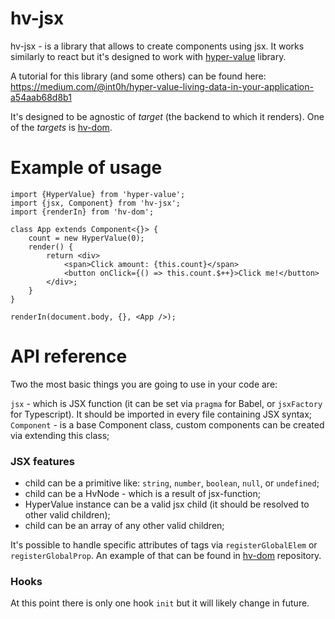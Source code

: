 # hv-jsx

hv-jsx - is a library that allows to create components using jsx. It works similarly to react but it's designed to work with [hyper-value](https://github.com/int0h/hyper-value) library.

A tutorial for this library (and some others) can be found here: https://medium.com/@int0h/hyper-value-living-data-in-your-application-a54aab68d8b1

It's designed to be agnostic of *target* (the backend to which it renders). One of the *targets* is [hv-dom](https://github.com/int0h/hv-dom).

# Example of usage

```tsx
import {HyperValue} from 'hyper-value';
import {jsx, Component} from 'hv-jsx';
import {renderIn} from 'hv-dom';

class App extends Component<{}> {
    count = new HyperValue(0);
    render() {
        return <div>
            <span>Click amount: {this.count}</span>
            <button onClick={() => this.count.$++}>Click me!</button>
        </div>;
    }
}

renderIn(document.body, {}, <App />);
```

# API reference

Two the most basic things you are going to use in your code are:

`jsx` - which is JSX function (it can be set via `pragma` for Babel, or `jsxFactory` for Typescript). It should be imported in every file containing JSX syntax;
`Component` - is a base Component class, custom components can be created via extending this class;

### JSX features

- child can be a primitive like: `string`, `number`, `boolean`, `null`, or `undefined`;
- child can be a HvNode - which is a result of jsx-function;
- HyperValue instance can be a valid jsx child (it should be resolved to other valid children);
- child can be an array of any other valid children;

It's possible to handle specific attributes of tags via `registerGlobalElem` or `registerGlobalProp`. An example of that can be found in [hv-dom](https://github.com/int0h/hv-dom) repository.

### Hooks

At this point there is only one hook `init` but it will likely change in future.
